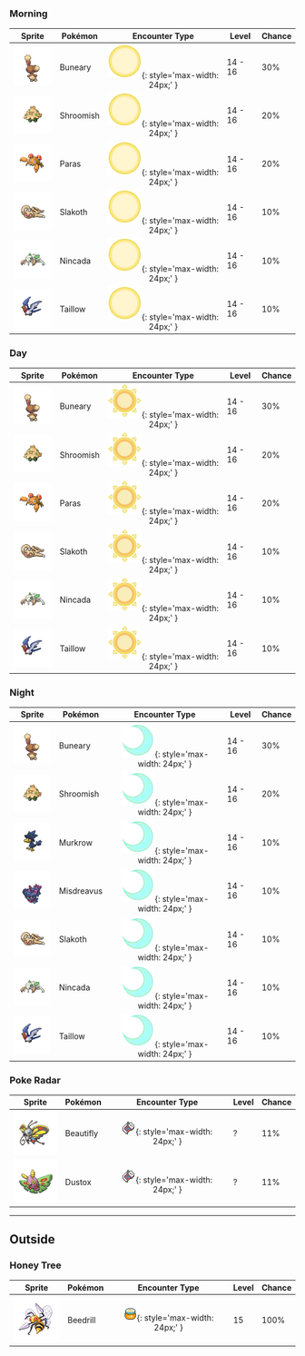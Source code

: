 ### Morning

| Sprite | Pokémon | Encounter Type | Level | Chance |
|:------:|---------|:--------------:|-------|--------|
| ![Buneary](../../assets/sprites/buneary/front.gif) | Buneary | ![Morning](../../assets/encounter_types/morning.png){: style='max-width: 24px;' } | 14 - 16 | 30% |
| ![Shroomish](../../assets/sprites/shroomish/front.gif) | Shroomish | ![Morning](../../assets/encounter_types/morning.png){: style='max-width: 24px;' } | 14 - 16 | 20% |
| ![Paras](../../assets/sprites/paras/front.gif) | Paras | ![Morning](../../assets/encounter_types/morning.png){: style='max-width: 24px;' } | 14 - 16 | 20% |
| ![Slakoth](../../assets/sprites/slakoth/front.gif) | Slakoth | ![Morning](../../assets/encounter_types/morning.png){: style='max-width: 24px;' } | 14 - 16 | 10% |
| ![Nincada](../../assets/sprites/nincada/front.gif) | Nincada | ![Morning](../../assets/encounter_types/morning.png){: style='max-width: 24px;' } | 14 - 16 | 10% |
| ![Taillow](../../assets/sprites/taillow/front.gif) | Taillow | ![Morning](../../assets/encounter_types/morning.png){: style='max-width: 24px;' } | 14 - 16 | 10% |

### Day

| Sprite | Pokémon | Encounter Type | Level | Chance |
|:------:|---------|:--------------:|-------|--------|
| ![Buneary](../../assets/sprites/buneary/front.gif) | Buneary | ![Day](../../assets/encounter_types/day.png){: style='max-width: 24px;' } | 14 - 16 | 30% |
| ![Shroomish](../../assets/sprites/shroomish/front.gif) | Shroomish | ![Day](../../assets/encounter_types/day.png){: style='max-width: 24px;' } | 14 - 16 | 20% |
| ![Paras](../../assets/sprites/paras/front.gif) | Paras | ![Day](../../assets/encounter_types/day.png){: style='max-width: 24px;' } | 14 - 16 | 20% |
| ![Slakoth](../../assets/sprites/slakoth/front.gif) | Slakoth | ![Day](../../assets/encounter_types/day.png){: style='max-width: 24px;' } | 14 - 16 | 10% |
| ![Nincada](../../assets/sprites/nincada/front.gif) | Nincada | ![Day](../../assets/encounter_types/day.png){: style='max-width: 24px;' } | 14 - 16 | 10% |
| ![Taillow](../../assets/sprites/taillow/front.gif) | Taillow | ![Day](../../assets/encounter_types/day.png){: style='max-width: 24px;' } | 14 - 16 | 10% |

### Night

| Sprite | Pokémon | Encounter Type | Level | Chance |
|:------:|---------|:--------------:|-------|--------|
| ![Buneary](../../assets/sprites/buneary/front.gif) | Buneary | ![Night](../../assets/encounter_types/night.png){: style='max-width: 24px;' } | 14 - 16 | 30% |
| ![Shroomish](../../assets/sprites/shroomish/front.gif) | Shroomish | ![Night](../../assets/encounter_types/night.png){: style='max-width: 24px;' } | 14 - 16 | 20% |
| ![Murkrow](../../assets/sprites/murkrow/front.gif) | Murkrow | ![Night](../../assets/encounter_types/night.png){: style='max-width: 24px;' } | 14 - 16 | 10% |
| ![Misdreavus](../../assets/sprites/misdreavus/front.gif) | Misdreavus | ![Night](../../assets/encounter_types/night.png){: style='max-width: 24px;' } | 14 - 16 | 10% |
| ![Slakoth](../../assets/sprites/slakoth/front.gif) | Slakoth | ![Night](../../assets/encounter_types/night.png){: style='max-width: 24px;' } | 14 - 16 | 10% |
| ![Nincada](../../assets/sprites/nincada/front.gif) | Nincada | ![Night](../../assets/encounter_types/night.png){: style='max-width: 24px;' } | 14 - 16 | 10% |
| ![Taillow](../../assets/sprites/taillow/front.gif) | Taillow | ![Night](../../assets/encounter_types/night.png){: style='max-width: 24px;' } | 14 - 16 | 10% |

### Poke Radar

| Sprite | Pokémon | Encounter Type | Level | Chance |
|:------:|---------|:--------------:|-------|--------|
| ![Beautifly](../../assets/sprites/beautifly/front.gif) | Beautifly | ![Poke Radar](../../assets/encounter_types/poke_radar.png){: style='max-width: 24px;' } | ? | 11% |
| ![Dustox](../../assets/sprites/dustox/front.gif) | Dustox | ![Poke Radar](../../assets/encounter_types/poke_radar.png){: style='max-width: 24px;' } | ? | 11% |

---

## Outside

### Honey Tree

| Sprite | Pokémon | Encounter Type | Level | Chance |
|:------:|---------|:--------------:|-------|--------|
| ![Beedrill](../../assets/sprites/beedrill/front.gif) | Beedrill | ![Honey Tree](../../assets/encounter_types/honey_tree.png){: style='max-width: 24px;' } | 15 | 100% |

